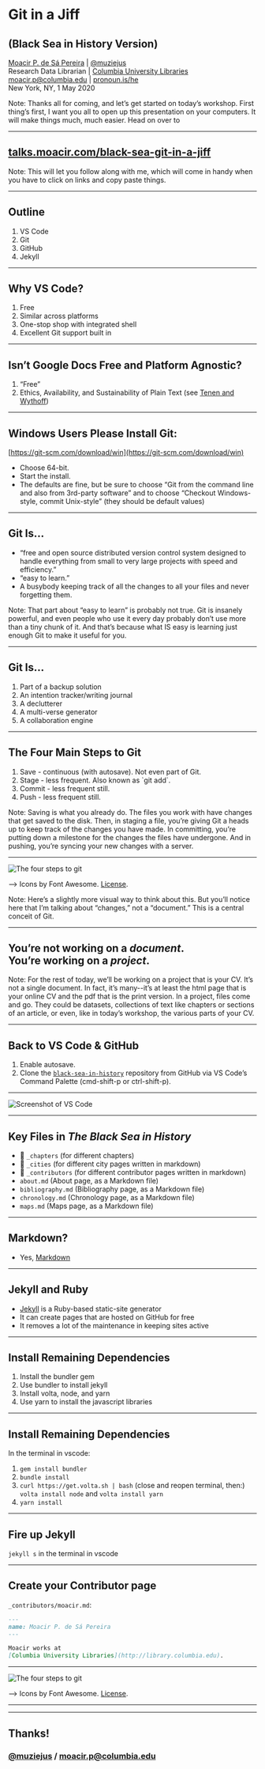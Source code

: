 # Git in a Jiff

## (Black Sea in History Version)

<a href="http://moacir.com">Moacir P. de Sá Pereira</a> | <a href="http://twitter.com/muziejus">@muziejus</a><br />
Research Data Librarian | <a href="http://library.columbia.edu">Columbia University Libraries</a> <br />
moacir.p@columbia.edu | <a href="http://pronoun.is/he">pronoun.is/he</a><br />
New York, NY, 1 May 2020

Note: Thanks all for coming, and let’s get started on today’s workshop. First
thing’s first, I want you all to open up this presentation on your computers.
It will make things much, much easier. Head on over to 

---

## [talks.moacir.com/black-sea-git-in-a-jiff](http://talks.moacir.com/black-sea-git-in-a-jiff)

Note: This will let you follow along with me, which will come in handy when
you have to click on links and copy paste things.

---

## Outline

1. VS Code
2. Git
3. GitHub
4. Jekyll

---

## Why VS Code?

<ol>
<li class="fragment">Free</li>
<li class="fragment">Similar across platforms</li>
<li class="fragment">One-stop shop with integrated shell</li>
<li class="fragment">Excellent Git support built in</li>
</ol>

---

## Isn’t Google Docs Free and Platform Agnostic?

<ol>
<li class="fragment">“Free”</li>
<li class="fragment">Ethics, Availability, and Sustainability of Plain Text (see <a href="https://programminghistorian.org/en/lessons/sustainable-authorship-in-plain-text-using-pandoc-and-markdown">Tenen and Wythoff</a>)</li>
</ol>

---

## Windows Users Please Install Git:

[https://git-scm.com/download/win](https://git-scm.com/download/win)

* Choose 64-bit.
* Start the install.
* The defaults are fine, but be sure to choose “Git from the command line and
also from 3rd-party software” and to choose “Checkout Windows-style, commit
Unix-style” (they should be default values)

---

## Git Is…

* “free and open source distributed version control system designed to handle
everything from small to very large projects with speed and efficiency.”
* “easy to learn.”
* A busybody keeping track of all the changes to all your files and never
forgetting them.

Note: That part about “easy to learn” is probably not true. Git is insanely
powerful, and even people who use it every day probably don’t use more than a
tiny chunk of it. And that’s because what IS easy is learning just enough Git
to make it useful for you.

---

## Git Is…

<ol>
<li class="fragment">Part of a backup solution</li>
<li class="fragment">An intention tracker/writing journal</li>
<li class="fragment">A declutterer</li>
<li class="fragment">A multi-verse generator</li>
<li class="fragment">A collaboration engine</li>
</ol>

---

## The Four Main Steps to Git

<ol>
<li class="fragment">Save - continuous (with autosave). Not even part of Git.</li>
<li class="fragment">Stage - less frequent. Also known as `git add`.</li>
<li class="fragment">Commit - less frequent still.</li>
<li class="fragment">Push - less frequent still.</li>
</ol>

Note: Saving is what you already do. The files you work with have changes that
get saved to the disk. Then, in staging a file, you’re giving Git a heads up
to keep track of the changes you have made. In committing, you’re putting down
a milestone for the changes the files have undergone. And in pushing, you’re
syncing your new changes with a server.

---

![The four steps to git](https://i.imgur.com/mNfax2z.png)

--> Icons by Font Awesome. [License](https://fontawesome.com/license).

Note: Here’s a slightly more visual way to think about this. But you’ll notice
here that I’m talking about “changes,” not a “document.” This is a central
conceit of Git.

---

## You’re not working on a _document_.<br />You’re working on a _project_.

Note: For the rest of today, we’ll be working on a project that is your CV.
It’s not a single document. In fact, it’s many--it’s at least the html page
that is your online CV and the pdf that is the print version. In a project,
files come and go. They could be datasets, collections of text like chapters
or sections of an article, or even, like in today’s workshop, the various
parts of your CV.

---

## Back to VS Code & GitHub

1. Enable autosave.
1. Clone the [`black-sea-in-history`](https://github.com/black-sea-in-history/black-sea-in-history) repository from GitHub via VS Code’s
   Command Palette (cmd-shift-p or ctrl-shift-p).

---

![Screenshot of VS Code](https://i.imgur.com/8mUW5Hd.png)

---

## Key Files in _The Black Sea in History_

* 📁 `_chapters` (for different chapters)
* 📁 `_cities` (for different city pages written in markdown)
* 📁 `_contributors` (for different contributor pages written in markdown)
* `about.md` (About page, as a Markdown file)
* `bibliography.md` (Bibliography page, as a Markdown file)
* `chronology.md` (Chronology page, as a Markdown file)
* `maps.md` (Maps page, as a Markdown file)

---

## Markdown?

* Yes, [Markdown](https://guides.github.com/features/mastering-markdown/)

---

## Jekyll and Ruby

* [Jekyll](http://jekyllrb.com) is a Ruby-based static-site generator
* It can create pages that are hosted on GitHub for free
* It removes a lot of the maintenance in keeping sites active

---

## Install Remaining Dependencies

1. Install the bundler gem
1. Use bundler to install jekyll
1. Install volta, node, and yarn
1. Use yarn to install the javascript libraries

---

## Install Remaining Dependencies

In the terminal in vscode:

1. `gem install bundler`
1. `bundle install`
1. `curl https://get.volta.sh | bash` (close and reopen terminal, then:)
   `volta install node` and `volta install yarn`
1. `yarn install`

---

## Fire up Jekyll

`jekyll s` in the terminal in vscode

---

## Create your Contributor page

`_contributors/moacir.md`:

```markdown
---
name: Moacir P. de Sá Pereira
---

Moacir works at 
[Columbia University Libraries](http://library.columbia.edu).
```

---

![The four steps to git](https://i.imgur.com/mNfax2z.png)

--> Icons by Font Awesome. [License](https://fontawesome.com/license).

---


---

## Thanks!
### [@muziejus](http://twitter.com/muziejus) / moacir.p@columbia.edu
